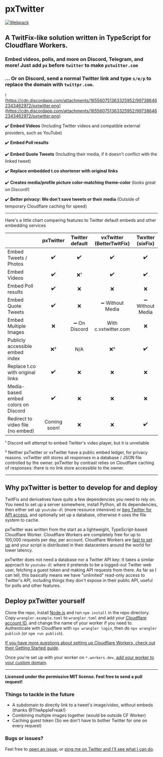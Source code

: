 # pxTwitter

[![Webpack](https://github.com/dangeredwolf/pxtwitter/actions/workflows/webpack.yml/badge.svg)](https://github.com/dangeredwolf/pxtwitter/actions/workflows/webpack.yml)

## A TwitFix-like solution written in TypeScript for Cloudflare Workers.

### Embed videos, polls, and more on Discord, Telegram, and more! Just add `px` before `twitter` to make `pxtwitter.com`

### ... Or on Discord, send a normal Twitter link and type `s/e/p` to replace the domain with `twittpr.com`.

![https://cdn.discordapp.com/attachments/165560751363325952/997386462343462972/pxtwitter.png](https://cdn.discordapp.com/attachments/165560751363325952/997386462343462972/pxtwitter.png)

:heavy_check_mark: **Embed Videos** (Including Twitter videos and compatible external providers, such as YouTube)

:heavy_check_mark: **Embed Poll results**

:heavy_check_mark: **Embed Quote Tweets** (Including their media, if it doesn't conflict with the linked tweet)

:heavy_check_mark: **Replace embedded t.co shortener with original links**

:heavy_check_mark: **Creates media/profile picture color-matching theme-color** (looks great on Discord!)

:heavy_check_mark: **Better privacy: We don't save tweets or their media** (Outside of temporary Cloudflare caching for speed)

---

Here's a little chart comparing features to Twitter default embeds and other embedding services

|                                     |     pxTwitter      |        Twitter default        |    vxTwitter (BetterTwitFix)     |         Twxtter (sixFix)         |
| ----------------------------------- | :----------------: | :---------------------------: | :------------------------------: | :------------------------------: |
| Embed Tweets / Photos               | :heavy_check_mark: |      :heavy_check_mark:       |        :heavy_check_mark:        |        :heavy_check_mark:        |
| Embed Videos                        | :heavy_check_mark: |             :x:¹              |        :heavy_check_mark:        |        :heavy_check_mark:        |
| Embed Poll results                  | :heavy_check_mark: |              :x:              |               :x:                |               :x:                |
| Embed Quote Tweets                  | :heavy_check_mark: |              :x:              | :heavy_minus_sign: Without Media | :heavy_minus_sign: Without Media |
| Embed Multiple Images               |        :x:         | :heavy_minus_sign: On Discord |       With c.vxtwitter.com       |               :x:                |
| Publicly accessible embed index     |        :x:²        |              N/A              |               :x:²               |        :heavy_check_mark:        |
| Replace t.co with original links    | :heavy_check_mark: |              :x:              |               :x:                |               :x:                |
| Media-based embed colors on Discord | :heavy_check_mark: |              :x:              |               :x:                |               :x:                |
| Redirect to video file (no embed)   |    Coming soon!    |              :x:              |               :x:                |        :heavy_check_mark:        |

¹ Discord will attempt to embed Twitter's video player, but it is unreliable

² Neither pxTwitter or vxTwitter have a public embed ledger, for privacy reasons. vxTwitter still stores all responses in a database / JSON file controlled by the owner. pxTwitter by contrast relies on Cloudflare caching of responses: there is no link store accessible to the owner.

---

## Why pxTwitter is better to develop for and deploy

TwitFix and derivatives have quite a few dependencies you need to rely on. You need to set up a server somewhere, install Python, all its dependencies, then either set up `youtube-dl` (more resource intensive) or [beg Twitter for API access](https://twitter.com/dangeredwolf/status/1438983606135832581), and optionally set up a database, otherwise it uses the file system to cache.

pxTwitter was written from the start as a lightweight, TypeScript-based Cloudflare Worker. Cloudflare Workers are completely free for up to 100,000 requests per day, per account. Cloudflare Workers are [fast to set up](https://developers.cloudflare.com/workers/get-started/guide/) and your script is distributed in their datacenters around the world for lower latency.

pxTwitter does not need a database nor a Twitter API key: It takes a similar approach to `youtube-dl` where it pretends to be a logged-out Twitter web user, fetching a guest token and making API requests from there. As far as I can tell, this basically means we have "unlimited" read-only access to Twitter's API, including things they don't expose in their public API, useful for polls and other features.

## Deploy pxTwitter yourself

Clone the repo, install [Node.js](https://nodejs.org/) and run `npm install` in the repo directory. Copy `wrangler.example.toml` to `wrangler.toml` and add your [Cloudflare account ID](https://developers.cloudflare.com/fundamentals/get-started/basic-tasks/find-account-and-zone-ids/), and change the name of your worker if you need to. Authenticate with Cloudflare with `npx wrangler login`, then do `npx wrangler publish` (or `npm run publish`).

[If you have more questions about setting up Cloudflare Workers, check out their Getting Started guide](https://developers.cloudflare.com/workers/get-started/guide/).

Once you're set up with your worker on `*.workers.dev`, [add your worker to your custom domain](https://developers.cloudflare.com/workers/platform/routing/custom-domains/).

---

**Licensed under the permissive MIT license. Feel free to send a pull request!**

### Things to tackle in the future

- A subdomain to directly link to a tweet's image/video, without embeds (thanks @TheAppleFreak!)
- Combining multiple images together (would be outside CF Worker)
- Caching guest token (So we don't have to bother Twitter for one on every request)

### Bugs or issues?

Feel free to [open an issue](https://github.com/dangeredwolf/pxTwitter/issues), or [ping me on Twitter and I'll see what I can do](https://twitter.com/dangeredwolf).

